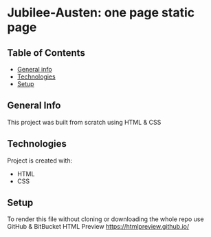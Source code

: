 # Jubilee-Austen: one page static page

## Table of Contents
* [General info](#general-info)
* [Technologies](#technologies)
* [Setup](#setup)

## General Info
This project was built from scratch using HTML & CSS

## Technologies
Project is created with:
* HTML
* CSS

## Setup
To render this file without cloning or downloading the whole repo use GitHub & BitBucket HTML Preview
https://htmlpreview.github.io/

